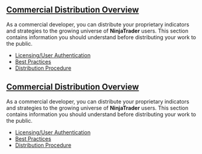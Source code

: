 ## [Commercial Distribution Overview](https://developer.ninjatrader.com/docs/desktop/commercial_distribution\#commercial-distribution-overview)

As a commercial developer, you can distribute your proprietary indicators and strategies to the growing universe of **NinjaTrader** users. This section contains information you should understand before distributing your work to the public.

- [Licensing/User Authentication](https://developer.ninjatrader.com/docs/desktop/licensing_user_authentication)
- [Best Practices](https://developer.ninjatrader.com/docs/desktop/best_practices)
- [Distribution Procedure](https://developer.ninjatrader.com/docs/desktop/distribution_procedure)

## [Commercial Distribution Overview](https://developer.ninjatrader.com/docs/desktop/commercial_distribution\#commercial-distribution-overview)

As a commercial developer, you can distribute your proprietary indicators and strategies to the growing universe of **NinjaTrader** users. This section contains information you should understand before distributing your work to the public.

- [Licensing/User Authentication](https://developer.ninjatrader.com/docs/desktop/licensing_user_authentication)
- [Best Practices](https://developer.ninjatrader.com/docs/desktop/best_practices)
- [Distribution Procedure](https://developer.ninjatrader.com/docs/desktop/distribution_procedure)